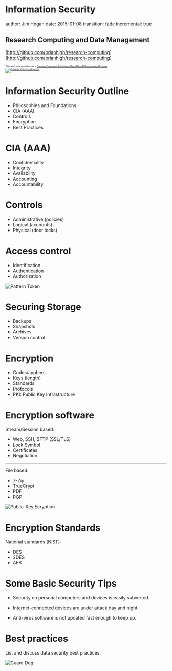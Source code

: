Information Security
========================================================
author: Jim Hogan
date: 2015-01-08
transition: fade
incremental: true

Research Computing and Data Management
-------------------------------------------------------
[http://github.com/brianhigh/research-computing](http://github.com/brianhigh/research-computing)

<small style="font-size:.5em">
This work is licensed under a <a rel="license" href="http://creativecommons.org/licenses/by-sa/4.0/">Creative Commons Attribution-ShareAlike 4.0 International License</a>.<br />
<a rel="license" href="http://creativecommons.org/licenses/by-sa/4.0/"><img alt="Creative Commons License" style="border-width:0" src="https://i.creativecommons.org/l/by-sa/4.0/88x31.png" /></a>
</small>


Information Security Outline
========================================================

* Philosophies and Foundations 
* CIA (AAA)
* Controls
* Encryption
* Best Practices


CIA (AAA)
========================================================

- Confidentiality
- Integrity
- Availability
- Accounting
- Accountability

Controls
========================================================

- Administrative (policies)
- Logical (accounts)
- Physical (door locks)

Access control
========================================================

- Identification
- Authentication
- Authorization

![Pattern Token](https://commons.wikimedia.org/wiki/File:Array-Card.gif)

Securing Storage
========================================================

- Backups
- Snapshots
- Archives
- Version control

Encryption
========================================================

- Codes/cyphers
- Keys (length)
- Standards
- Protocols
- PKI: Public Key Infrastructure

Encryption software
========================================================

Stream/Session based:

- Web, SSH, SFTP (SSL/TLS)
- Lock Symbol
- Certificates
- Negotiation

----

File based:

- 7-Zip
- TrueCrypt
- PDF
- PGP

![Public-Key Ecryption](https://upload.wikimedia.org/wikipedia/commons/f/f9/Public_key_encryption.svg)


Encryption Standards
========================================================

National standards (NIST):

- DES
- 3DES
- AES


Some Basic Security Tips
========================================================

* Security on personal computers and devices is easily subverted.

* Internet-connected devices are under attack day and night.

* Anti-virus software is not updated fast enough to keep up.

Best practices
========================================================

List and discuss data security best practices.


![Guard Dog](https://upload.wikimedia.org/wikipedia/commons/thumb/3/38/Military_dog_barking.JPG/640px-Military_dog_barking.JPG)


